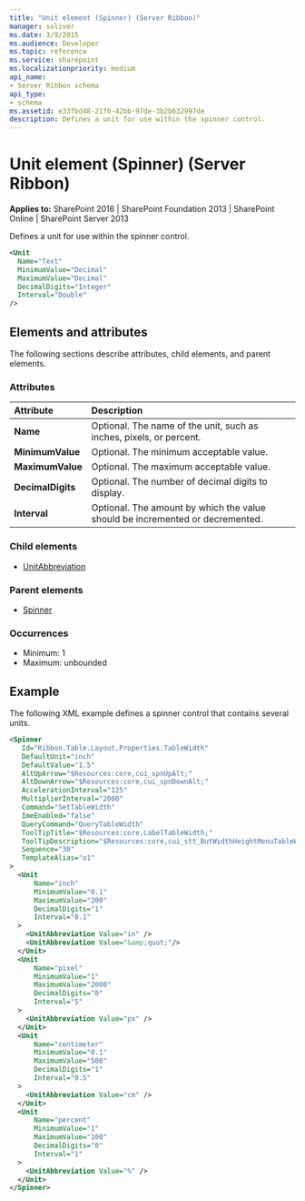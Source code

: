```yaml
---
title: "Unit element (Spinner) (Server Ribbon)"
manager: soliver
ms.date: 3/9/2015
ms.audience: Developer
ms.topic: reference
ms.service: sharepoint
ms.localizationpriority: medium
api_name:
- Server Ribbon schema
api_type:
- schema
ms.assetid: e33fbd48-21f0-42bb-97de-3b2b632997de
description: Defines a unit for use within the spinner control.
---
```


# Unit element (Spinner) (Server Ribbon)

**Applies to:** SharePoint 2016 | SharePoint Foundation 2013 | SharePoint Online | SharePoint Server 2013
  
Defines a unit for use within the spinner control.
  
```XML
<Unit
  Name="Text"
  MinimumValue="Decimal"
  MaximumValue="Decimal"
  DecimalDigits="Integer"
  Interval="Double"
/>
```

## Elements and attributes

The following sections describe attributes, child elements, and parent elements.

### Attributes

|**Attribute**|**Description**|
|:-----|:-----|
|**Name** <br/> |Optional. The name of the unit, such as inches, pixels, or percent.  <br/> |
|**MinimumValue** <br/> |Optional. The minimum acceptable value.  <br/> |
|**MaximumValue** <br/> |Optional. The maximum acceptable value.  <br/> |
|**DecimalDigits** <br/> |Optional. The number of decimal digits to display.  <br/> |
|**Interval** <br/> |Optional. The amount by which the value should be incremented or decremented.  <br/> |
   
### Child elements

- [UnitAbbreviation](unitabbreviation-element.md)
   
### Parent elements

- [Spinner](spinner-element.md)
   
### Occurrences

- Minimum: 1
- Maximum: unbounded 
   
## Example

The following XML example defines a spinner control that contains several units.
  
```XML
<Spinner
   Id="Ribbon.Table.Layout.Properties.TableWidth"
   DefaultUnit="inch"
   DefaultValue="1.5"
   AltUpArrow="$Resources:core,cui_spnUpAlt;"
   AltDownArrow="$Resources:core,cui_spnDownAlt;"
   AccelerationInterval="125"
   MultiplierInterval="2000"
   Command="SetTableWidth"
   ImeEnabled="false"
   QueryCommand="QueryTableWidth"
   ToolTipTitle="$Resources:core,LabelTableWidth;"
   ToolTipDescription="$Resources:core,cui_stt_ButWidthHeightMenuTableWidthTooltip;"
   Sequence="30"
   TemplateAlias="o1"
>
  <Unit
      Name="inch"
      MinimumValue="0.1"
      MaximumValue="200"
      DecimalDigits="1"
      Interval="0.1"
  >
    <UnitAbbreviation Value="in" />
    <UnitAbbreviation Value="&amp;quot;"/>
  </Unit>
  <Unit
      Name="pixel"
      MinimumValue="1"
      MaximumValue="2000"
      DecimalDigits="0"
      Interval="5"
  >
    <UnitAbbreviation Value="px" />
  </Unit>
  <Unit
      Name="centimeter"
      MinimumValue="0.1"
      MaximumValue="500"
      DecimalDigits="1"
      Interval="0.5"
  >
    <UnitAbbreviation Value="cm" />
  </Unit>
  <Unit
      Name="percent"
      MinimumValue="1"
      MaximumValue="100"
      DecimalDigits="0"
      Interval="1"
  >
    <UnitAbbreviation Value="%" />
  </Unit>
</Spinner>
```


